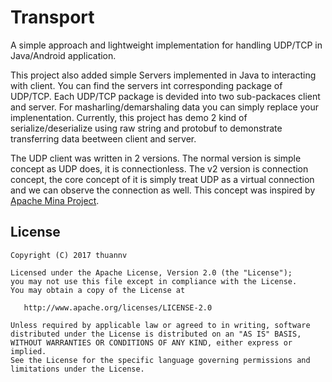 
# Transport
A simple approach and lightweight implementation for handling UDP/TCP in Java/Android application.

This project also added simple Servers implemented in Java to interacting with client. You can find the servers int corresponding package of UDP/TCP. Each UDP/TCP package is devided into two sub-packaces client and server. For masharling/demarshaling data you can simply replace your implenentation. Currently, this project has demo 2 kind of serialize/deserialize using raw string and protobuf to demonstrate transferring data beetween client and server.

The UDP client was written in 2 versions. The normal version is simple concept as UDP does, it is connectionless. The v2 version is connection concept, the core concept of it is simply treat UDP as a virtual connection and we can observe the connection as well. This concept was inspired by [Apache Mina Project](https://mina.apache.org/).

## License

    Copyright (C) 2017 thuannv

    Licensed under the Apache License, Version 2.0 (the "License");
    you may not use this file except in compliance with the License.
    You may obtain a copy of the License at

       http://www.apache.org/licenses/LICENSE-2.0

    Unless required by applicable law or agreed to in writing, software
    distributed under the License is distributed on an "AS IS" BASIS,
    WITHOUT WARRANTIES OR CONDITIONS OF ANY KIND, either express or implied.
    See the License for the specific language governing permissions and
    limitations under the License.